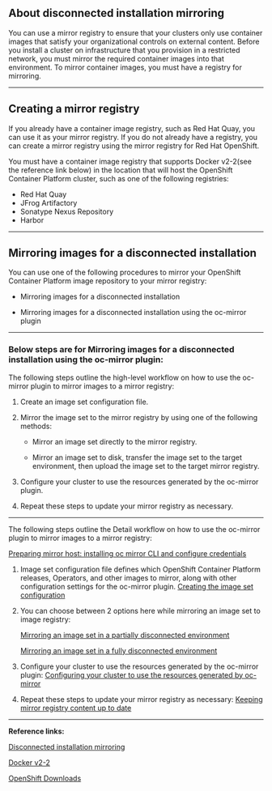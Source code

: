 ## About disconnected installation mirroring
You can use a mirror registry to ensure that your clusters only use container images that satisfy your organizational controls on external content. Before you install a cluster on infrastructure that you provision in a restricted network, you must mirror the required container images into that environment. To mirror container images, you must have a registry for mirroring.

---

## Creating a mirror registry
If you already have a container image registry, such as Red Hat Quay, you can use it as your mirror registry. If you do not already have a registry, you can create a mirror registry using the mirror registry for Red Hat OpenShift.

You must have a container image registry that supports Docker v2-2(see the reference link below) in the location that will host the OpenShift Container Platform cluster, such as one of the following registries:
- Red Hat Quay
- JFrog Artifactory
- Sonatype Nexus Repository
- Harbor

--- 

## Mirroring images for a disconnected installation
You can use one of the following procedures to mirror your OpenShift Container Platform image repository to your mirror registry:

- Mirroring images for a disconnected installation

- Mirroring images for a disconnected installation using the oc-mirror plugin

---

### Below steps are for  Mirroring images for a disconnected installation using the oc-mirror plugin:
The following steps outline the high-level workflow on how to use the oc-mirror plugin to mirror images to a mirror registry:

1. Create an image set configuration file.

2. Mirror the image set to the mirror registry by using one of the following methods:

    - Mirror an image set directly to the mirror registry.

    - Mirror an image set to disk, transfer the image set to the target environment, then upload the image set to the target mirror registry.

3. Configure your cluster to use the resources generated by the oc-mirror plugin.

4. Repeat these steps to update your mirror registry as necessary.

---

The following steps outline the Detail workflow on how to use the oc-mirror plugin to mirror images to a mirror registry:

[Preparing mirror host: installing oc mirror CLI and configure credentials](https://docs.openshift.com/container-platform/4.15/installing/disconnected_install/installing-mirroring-disconnected.html#mirroring-preparing-your-hosts)

1.  Image set configuration file defines which OpenShift Container Platform releases, Operators, and other images to mirror, along with other configuration settings for the oc-mirror plugin.
    [Creating the image set configuration](https://docs.openshift.com/container-platform/4.15/installing/disconnected_install/installing-mirroring-disconnected.html#oc-mirror-creating-image-set-config_installing-mirroring-disconnected)

2.  You can choose between 2 options here while mirroring an image set to image registry:
    
    [Mirroring an image set in a partially disconnected environment](https://docs.openshift.com/container-platform/4.15/installing/disconnected_install/installing-mirroring-disconnected.html#mirroring-image-set-partial)
    
    [Mirroring an image set in a fully disconnected environment](https://docs.openshift.com/container-platform/4.15/installing/disconnected_install/installing-mirroring-disconnected.html#mirroring-image-set-full)

4. Configure your cluster to use the resources generated by the oc-mirror plugin: 
   [Configuring your cluster to use the resources generated by oc-mirror](https://docs.openshift.com/container-platform/4.15/installing/disconnected_install/installing-mirroring-disconnected.html#oc-mirror-updating-cluster-manifests_installing-mirroring-disconnected)

5. Repeat these steps to update your mirror registry as necessary:
   [Keeping mirror registry content up to date](https://docs.openshift.com/container-platform/4.15/installing/disconnected_install/installing-mirroring-disconnected.html#updating-mirror-registry-content)

---

**Reference links:**

[Disconnected installation mirroring](https://docs.openshift.com/container-platform/4.15/installing/disconnected_install/index.html)

[Docker v2-2](https://docs.docker.com/registry/)

[OpenShift Downloads](https://console.redhat.com/openshift/downloads)
